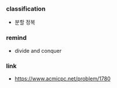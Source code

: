 ### classification
* 분할 정복

### remind
* divide and conquer

### link
* https://www.acmicpc.net/problem/1780
